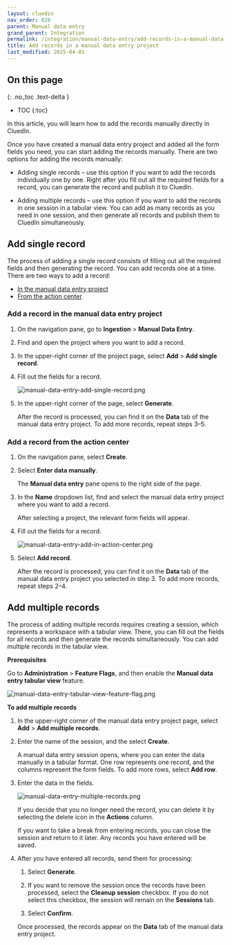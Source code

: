 ```yaml
---
layout: cluedin
nav_order: 020
parent: Manual data entry
grand_parent: Integration
permalink: /integration/manual-data-entry/add-records-in-a-manual-data-entry-project
title: Add records in a manual data entry project
last_modified: 2025-04-01
---
```

## On this page
{: .no_toc .text-delta }
- TOC
{:toc}

In this article, you will learn how to add the records manually directly in CluedIn.

Once you have created a manual data entry project and added all the form fields you need, you can start adding the records manually. There are two options for adding the records manually:

- Adding single records – use this option if you want to add the records individually one by one. Right after you fill out all the required fields for a record, you can generate the record and publish it to CluedIn.

- Adding multiple records – use this option if you want to add the records in one session in a tabular view. You can add as many records as you need in one session, and then generate all records and publish them to CluedIn simultaneously. 

## Add single record

The process of adding a single record consists of filling out all the required fields and then generating the record. You can add records one at a time. There are two ways to add a record:

- [In the manual data entry project](#add-single-record-in-the-manual-data-entry-project)
- [From the action center](#add-a-record-from-the-action-center)

### Add a record in the manual data entry project

1. On the navigation pane, go to **Ingestion** > **Manual Data Entry**.

1. Find and open the project where you want to add a record.

1. In the upper-right corner of the project page, select **Add** > **Add single record**.

1. Fill out the fields for a record.

    ![manual-data-entry-add-single-record.png](../../assets/images/integration/manual-data-entry/manual-data-entry-add-single-record.png)

1. In the upper-right corner of the page, select **Generate**.

    After the record is processed, you can find it on the **Data** tab of the manual data entry project. To add more records, repeat steps 3–5.

### Add a record from the action center

1. On the navigation pane, select **Create**.

1. Select **Enter data manually**.

    The **Manual data entry** pane opens to the right side of the page.

1. In the **Name** dropdown list, find and select the manual data entry project where you want to add a record.

    After selecting a project, the relevant form fields will appear.

1. Fill out the fields for a record.

    ![manual-data-entry-add-in-action-center.png](../../assets/images/integration/manual-data-entry/manual-data-entry-add-in-action-center.png)

1. Select **Add record**.

    After the record is processed, you can find it on the **Data** tab of the manual data entry project you selected in step 3. To add more records, repeat steps 2–4.

## Add multiple records

The process of adding multiple records requires creating a session, which represents a workspace with a tabular view. There, you can fill out the fields for all records and then generate the records simultaneously. You can add multiple records in the tabular view.

**Prerequisites**

Go to **Administration** > **Feature Flags**, and then enable the **Manual data entry tabular view** feature.

![manual-data-entry-tabular-view-feature-flag.png](../../assets/images/integration/manual-data-entry/manual-data-entry-tabular-view-feature-flag.png)

**To add multiple records**

1. In the upper-right corner of the manual data entry project page, select **Add** > **Add multiple records**.

1. Enter the name of the session, and the select **Create**.

    A manual data entry session opens, where you can enter the data manually in a tabular format. One row represents one record, and the columns represent the form fields. To add more rows, select **Add row**.

1. Enter the data in the fields.

    ![manual-data-entry-multiple-records.png](../../assets/images/integration/manual-data-entry/manual-data-entry-multiple-records.png)

    If you decide that you no longer need the record, you can delete it by selecting the delete icon in the **Actions** column.

    If you want to take a break from entering records, you can close the session and return to it later. Any records you have entered will be saved.

1. After you have entered all records, send them for processing:

    1. Select **Generate**.

    1. If you want to remove the session once the records have been processed, select the **Cleanup session** checkbox. If you do not select this checkbox, the session will remain on the **Sessions** tab.

    1. Select **Confirm**.

    Once processed, the records appear on the **Data** tab of the manual data entry project.